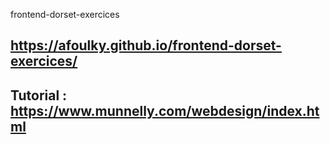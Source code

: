 frontend-dorset-exercices

## https://afoulky.github.io/frontend-dorset-exercices/

## Tutorial : https://www.munnelly.com/webdesign/index.html
